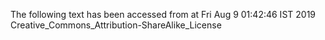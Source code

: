 The following text has been accessed from at Fri Aug 9 01:42:46 IST 2019
Creative_Commons_Attribution-ShareAlike_License
